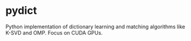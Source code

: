 # pydict
Python implementation of dictionary learning and matching algorithms like K-SVD and OMP. Focus on CUDA GPUs.
